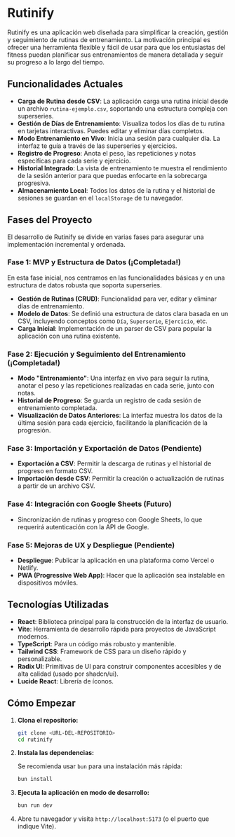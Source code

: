 
# Rutinify

Rutinify es una aplicación web diseñada para simplificar la creación, gestión y seguimiento de rutinas de entrenamiento. La motivación principal es ofrecer una herramienta flexible y fácil de usar para que los entusiastas del fitness puedan planificar sus entrenamientos de manera detallada y seguir su progreso a lo largo del tiempo.

## Funcionalidades Actuales

- **Carga de Rutina desde CSV**: La aplicación carga una rutina inicial desde un archivo `rutina-ejemplo.csv`, soportando una estructura compleja con superseries.
- **Gestión de Días de Entrenamiento**: Visualiza todos los días de tu rutina en tarjetas interactivas. Puedes editar y eliminar días completos.
- **Modo Entrenamiento en Vivo**: Inicia una sesión para cualquier día. La interfaz te guía a través de las superseries y ejercicios.
- **Registro de Progreso**: Anota el peso, las repeticiones y notas específicas para cada serie y ejercicio.
- **Historial Integrado**: La vista de entrenamiento te muestra el rendimiento de la sesión anterior para que puedas enfocarte en la sobrecarga progresiva.
- **Almacenamiento Local**: Todos los datos de la rutina y el historial de sesiones se guardan en el `localStorage` de tu navegador.

## Fases del Proyecto

El desarrollo de Rutinify se divide en varias fases para asegurar una implementación incremental y ordenada.

### Fase 1: MVP y Estructura de Datos (¡Completada!)

En esta fase inicial, nos centramos en las funcionalidades básicas y en una estructura de datos robusta que soporta superseries.

- **Gestión de Rutinas (CRUD)**: Funcionalidad para ver, editar y eliminar días de entrenamiento.
- **Modelo de Datos**: Se definió una estructura de datos clara basada en un CSV, incluyendo conceptos como `Día`, `Superserie`, `Ejercicio`, etc.
- **Carga Inicial**: Implementación de un parser de CSV para popular la aplicación con una rutina existente.

### Fase 2: Ejecución y Seguimiento del Entrenamiento (¡Completada!)

- **Modo "Entrenamiento"**: Una interfaz en vivo para seguir la rutina, anotar el peso y las repeticiones realizadas en cada serie, junto con notas.
- **Historial de Progreso**: Se guarda un registro de cada sesión de entrenamiento completada.
- **Visualización de Datos Anteriores**: La interfaz muestra los datos de la última sesión para cada ejercicio, facilitando la planificación de la progresión.

### Fase 3: Importación y Exportación de Datos (Pendiente)

- **Exportación a CSV**: Permitir la descarga de rutinas y el historial de progreso en formato CSV.
- **Importación desde CSV**: Permitir la creación o actualización de rutinas a partir de un archivo CSV.

### Fase 4: Integración con Google Sheets (Futuro)

- Sincronización de rutinas y progreso con Google Sheets, lo que requerirá autenticación con la API de Google.

### Fase 5: Mejoras de UX y Despliegue (Pendiente)

- **Despliegue**: Publicar la aplicación en una plataforma como Vercel o Netlify.
- **PWA (Progressive Web App)**: Hacer que la aplicación sea instalable en dispositivos móviles.

## Tecnologías Utilizadas

- **React**: Biblioteca principal para la construcción de la interfaz de usuario.
- **Vite**: Herramienta de desarrollo rápida para proyectos de JavaScript modernos.
- **TypeScript**: Para un código más robusto y mantenible.
- **Tailwind CSS**: Framework de CSS para un diseño rápido y personalizable.
- **Radix UI**: Primitivas de UI para construir componentes accesibles y de alta calidad (usado por shadcn/ui).
- **Lucide React**: Librería de íconos.

## Cómo Empezar

1.  **Clona el repositorio:**

    ```bash
    git clone <URL-DEL-REPOSITORIO>
    cd rutinify
    ```

2.  **Instala las dependencias:**

    Se recomienda usar `bun` para una instalación más rápida:

    ```bash
    bun install
    ```

3.  **Ejecuta la aplicación en modo de desarrollo:**

    ```bash
    bun run dev
    ```

4.  Abre tu navegador y visita `http://localhost:5173` (o el puerto que indique Vite).
